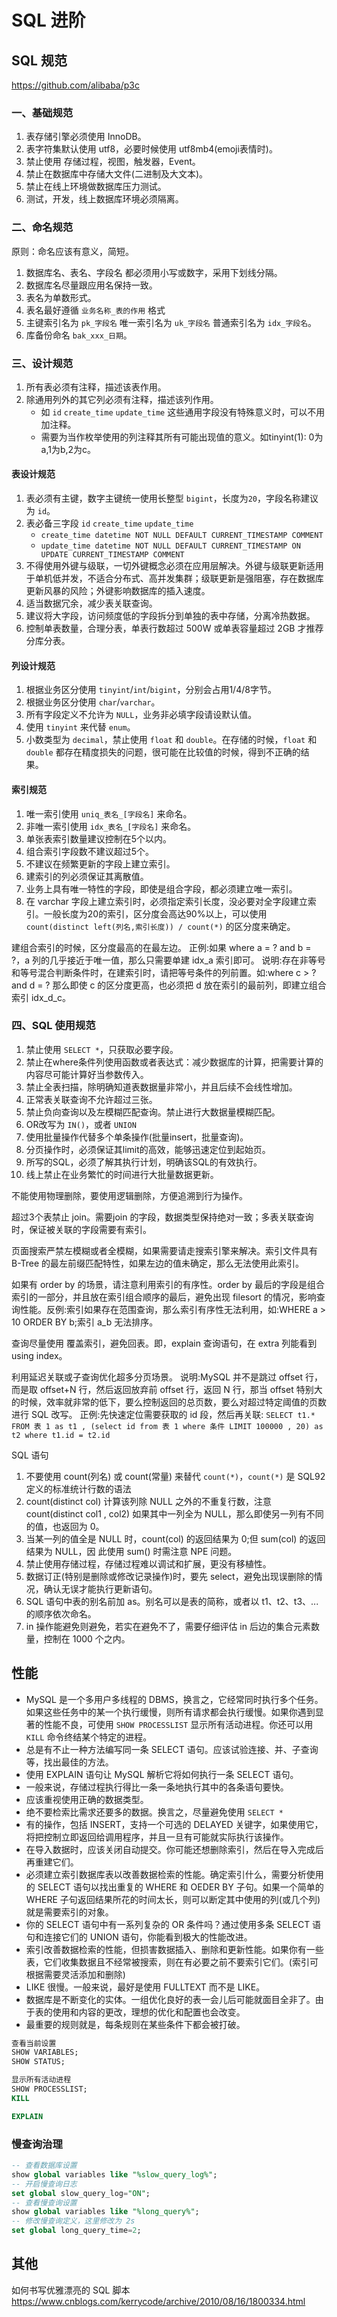 # SQL 进阶


## SQL 规范

https://github.com/alibaba/p3c

### 一、基础规范

1. 表存储引擎必须使用 InnoDB。
2. 表字符集默认使用 utf8，必要时候使用 utf8mb4(emoji表情时)。
3. 禁止使用 存储过程，视图，触发器，Event。
4. 禁止在数据库中存储大文件(二进制及大文本)。
5. 禁止在线上环境做数据库压力测试。
6. 测试，开发，线上数据库环境必须隔离。

### 二、命名规范

原则：命名应该有意义，简短。

1. 数据库名、表名、字段名 都必须用小写或数字，采用下划线分隔。
2. 数据库名尽量跟应用名保持一致。
2. 表名为单数形式。
3. 表名最好遵循 `业务名称_表的作用` 格式
3. 主键索引名为 `pk_字段名` 唯一索引名为 `uk_字段名` 普通索引名为 `idx_字段名`。
4. 库备份命名 `bak_xxx_日期`。

### 三、设计规范

1. 所有表必须有注释，描述该表作用。
2. 除通用列外的其它列必须有注释，描述该列作用。
    * 如 `id` `create_time` `update_time` 这些通用字段没有特殊意义时，可以不用加注释。
    * 需要为当作枚举使用的列注释其所有可能出现值的意义。如tinyint(1): 0为a,1为b,2为c。

#### 表设计规范

1. 表必须有主键，数字主键统一使用长整型 `bigint`，长度为`20`，字段名称建议为 `id`。
2. 表必备三字段 `id` `create_time` `update_time`
    * `create_time datetime NOT NULL DEFAULT CURRENT_TIMESTAMP COMMENT`
    * `update_time datetime NOT NULL DEFAULT CURRENT_TIMESTAMP ON UPDATE CURRENT_TIMESTAMP COMMENT`
3. 不得使用外键与级联，一切外键概念必须在应用层解决。外键与级联更新适用于单机低并发，不适合分布式、高并发集群；级联更新是强阻塞，存在数据库更新风暴的风险；外键影响数据库的插入速度。
4. 适当数据冗余，减少表关联查询。
5. 建议将大字段，访问频度低的字段拆分到单独的表中存储，分离冷热数据。
6. 控制单表数量，合理分表，单表行数超过 500W 或单表容量超过 2GB 才推荐分库分表。

#### 列设计规范

1. 根据业务区分使用 `tinyint`/`int`/`bigint`，分别会占用1/4/8字节。
2. 根据业务区分使用 `char`/`varchar`。
3. 所有字段定义不允许为 `NULL`，业务非必填字段请设默认值。
4. 使用 `tinyint` 来代替 `enum`。
5. 小数类型为 `decimal`，禁止使用 `float` 和 `double`。在存储的时候，`float` 和 `double` 都存在精度损失的问题，很可能在比较值的时候，得到不正确的结果。

#### 索引规范

1. 唯一索引使用 `uniq_表名_[字段名]` 来命名。
2. 非唯一索引使用 `idx_表名_[字段名]` 来命名。
3. 单张表索引数量建议控制在5个以内。
4. 组合索引字段数不建议超过5个。
5. 不建议在频繁更新的字段上建立索引。
6. 建索引的列必须保证其离散值。
7. 业务上具有唯一特性的字段，即使是组合字段，都必须建立唯一索引。
8. 在 varchar 字段上建立索引时，必须指定索引长度，没必要对全字段建立索引。一般长度为20的索引，区分度会高达90%以上，可以使用 `count(distinct left(列名,索引长度)) / count(*)` 的区分度来确定。

建组合索引的时候，区分度最高的在最左边。
正例:如果 where a = ? and b = ?，a 列的几乎接近于唯一值，那么只需要单建 idx_a 索引即可。 说明:存在非等号和等号混合判断条件时，在建索引时，请把等号条件的列前置。如:where c > ? and d = ? 那么即使 c 的区分度更高，也必须把 d 放在索引的最前列，即建立组合索引 idx_d_c。

### 四、SQL 使用规范

1. 禁止使用 `SELECT *`，只获取必要字段。
2. 禁止在where条件列使用函数或者表达式：减少数据库的计算，把需要计算的内容尽可能计算好当参数传入。
3. 禁止全表扫描，除明确知道表数据量非常小，并且后续不会线性增加。
4. 正常表关联查询不允许超过三张。
5. 禁止负向查询以及左模糊匹配查询。禁止进行大数据量模糊匹配。
6. OR改写为 `IN()`，或者 `UNION`
7. 使用批量操作代替多个单条操作(批量insert，批量查询)。
8. 分页操作时，必须保证其limit的高效，能够迅速定位到起始页。
9. 所写的SQL，必须了解其执行计划，明确该SQL的有效执行。
10. 线上禁止在业务繁忙的时间进行大批量数据更新。


不能使用物理删除，要使用逻辑删除，方便追溯到行为操作。

超过3个表禁止 join。需要join 的字段，数据类型保持绝对一致；多表关联查询时，保证被关联的字段需要有索引。

页面搜索严禁左模糊或者全模糊，如果需要请走搜索引擎来解决。索引文件具有 B-Tree 的最左前缀匹配特性，如果左边的值未确定，那么无法使用此索引。


如果有 order by 的场景，请注意利用索引的有序性。order by 最后的字段是组合索引的一部分，并且放在索引组合顺序的最后，避免出现 filesort 的情况，影响查询性能。反例:索引如果存在范围查询，那么索引有序性无法利用，如:WHERE a > 10 ORDER BY b;索引 a_b 无法排序。

查询尽量使用 覆盖索引，避免回表。即，explain 查询语句，在 extra 列能看到 using index。

利用延迟关联或子查询优化超多分页场景。
说明:MySQL 并不是跳过 offset 行，而是取 offset+N 行，然后返回放弃前 offset 行，返回 N 行，那当 offset 特别大 的时候，效率就非常的低下，要么控制返回的总页数，要么对超过特定阈值的页数进行 SQL 改写。 正例:先快速定位需要获取的 id 段，然后再关联:
`SELECT t1.* FROM 表 1 as t1 , (select id from 表 1 where 条件 LIMIT 100000 , 20) as t2 where t1.id = t2.id`


SQL 语句

1. 不要使用 count(列名) 或 count(常量) 来替代 `count(*)`，`count(*)` 是 SQL92 定义的标准统计行数的语法
2. count(distinct col) 计算该列除 NULL 之外的不重复行数，注意 count(distinct col1 , col2) 如果其中一列全为 NULL，那么即使另一列有不同的值，也返回为 0。
3. 当某一列的值全是 NULL 时，count(col) 的返回结果为 0;但 sum(col) 的返回结果为 NULL，因 此使用 sum() 时需注意 NPE 问题。
4. 禁止使用存储过程，存储过程难以调试和扩展，更没有移植性。
5. 数据订正(特别是删除或修改记录操作)时，要先 select，避免出现误删除的情况，确认无误才能执行更新语句。
6. SQL 语句中表的别名前加 as。别名可以是表的简称，或者以 t1、t2、t3、...的顺序依次命名。
7. in 操作能避免则避免，若实在避免不了，需要仔细评估 in 后边的集合元素数量，控制在 1000 个之内。

## 性能

* MySQL 是一个多用户多线程的 DBMS，换言之，它经常同时执行多个任务。如果这些任务中的某一个执行缓慢，则所有请求都会执行缓慢。如果你遇到显著的性能不良，可使用 `SHOW PROCESSLIST` 显示所有活动进程。你还可以用 `KILL` 命令终结某个特定的进程。
* 总是有不止一种方法编写同一条 SELECT 语句。应该试验连接、并、子查询等，找出最佳的方法。
* 使用 EXPLAIN 语句让 MySQL 解析它将如何执行一条 SELECT 语句。
* 一般来说，存储过程执行得比一条一条地执行其中的各条语句要快。
* 应该重视使用正确的数据类型。
* 绝不要检索比需求还要多的数据。换言之，尽量避免使用 `SELECT *`
* 有的操作，包括 INSERT，支持一个可选的 DELAYED 关键字，如果使用它，将把控制立即返回给调用程序，并且一旦有可能就实际执行该操作。
* 在导入数据时，应该关闭自动提交。你可能还想删除索引，然后在导入完成后再重建它们。
* 必须建立索引数据库表以改善数据检索的性能。确定索引什么，需要分析使用的 SELECT 语句以找出重复的 WHERE 和 OEDER BY 子句。如果一个简单的 WHERE 子句返回结果所花的时间太长，则可以断定其中使用的列(或几个列)就是需要索引的对象。
* 你的 SELECT 语句中有一系列复杂的 OR 条件吗？通过使用多条 SELECT 语句和连接它们的 UNION 语句，你能看到极大的性能改进。
* 索引改善数据检索的性能，但损害数据插入、删除和更新性能。如果你有一些表，它们收集数据且不经常被搜索，则在有必要之前不要索引它们。(索引可根据需要灵活添加和删除)
* LIKE 很慢。一般来说，最好是使用 FULLTEXT 而不是 LIKE。
* 数据库是不断变化的实体。一组优化良好的表一会儿后可能就面目全非了。由于表的使用和内容的更改，理想的优化和配置也会改变。
* 最重要的规则就是，每条规则在某些条件下都会被打破。

```sql
查看当前设置
SHOW VARIABLES;
SHOW STATUS;

显示所有活动进程
SHOW PROCESSLIST;
KILL

EXPLAIN
```

### 慢查询治理

```sql
-- 查看数据库设置
show global variables like "%slow_query_log%";
-- 开启慢查询日志
set global slow_query_log="ON";
-- 查看慢查询设置
show global variables like "%long_query%";
-- 修改慢查询定义，这里修改为 2s
set global long_query_time=2;
```


## 其他

如何书写优雅漂亮的 SQL 脚本  https://www.cnblogs.com/kerrycode/archive/2010/08/16/1800334.html
